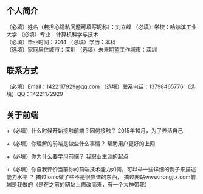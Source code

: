 ## 个人简介
 

（必填）姓名（若担心隐私问题可填写昵称）：刘立峰
（必填）学校：哈尔滨工业大学
（必填）专业：计算机科学与技术  
（必填）毕业时间：2014
（必填）学历：本科    
（选填）家庭居住城市：深圳
（选填）未来期望工作城市：深圳
 
 ## 联系方式
 

（必填）Email：1422117929@qq.com
（选填）联系电话：13798465776
（选填）QQ：14221172929
 
 ## 关于前端
 

+（必填）什么时候开始接触前端？因何接触？
2015年10月，为了养活自己
 

+（必填）你理解的前端是做些什么事情？
帮助用户更好的上网
 

+（必填）你为什么要学习前端？
我职业生涯的起点      
 

+（必填）你自我评价当前你的前端技术能力如何，可以举一些详细的例子来描述能力水平 ？
搞过ionic做了些不是很靠谱的东西，
搞过网站www.nongjtx.com前端是我做的（是在之前的网站上修改而来，有一个大神带我）
 